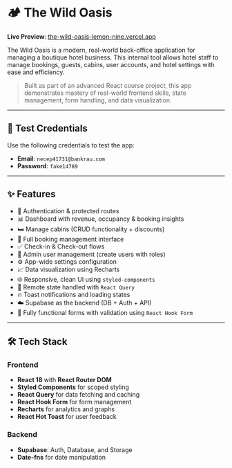 # 🏕️ The Wild Oasis

**Live Preview**: [the-wild-oasis-lemon-nine.vercel.app](https://the-wild-oasis-lemon-nine.vercel.app)

The Wild Oasis is a modern, real-world back-office application for managing a boutique hotel business. This internal tool allows hotel staff to manage bookings, guests, cabins, user accounts, and hotel settings with ease and efficiency.

> Built as part of an advanced React course project, this app demonstrates mastery of real-world frontend skills, state management, form handling, and data visualization.

---

## 🧪 Test Credentials

Use the following credentials to test the app:

- **Email**: `necep41731@bankrau.com`  
- **Password**: `fake14789`

---

## ✨ Features

- 🔐 Authentication & protected routes
- 📊 Dashboard with revenue, occupancy & booking insights
- 🛏️ Manage cabins (CRUD functionality + discounts)
- 📆 Full booking management interface
- ✅ Check-in & Check-out flows
- 👤 Admin user management (create users with roles)
- ⚙️ App-wide settings configuration
- 📈 Data visualization using Recharts
- 🌐 Responsive, clean UI using `styled-components`
- 🧠 Remote state handled with `React Query`
- 🔥 Toast notifications and loading states
- ☁️ Supabase as the backend (DB + Auth + API)
- 🧪 Fully functional forms with validation using `React Hook Form`

---

## 🛠️ Tech Stack

### Frontend

- **React 18** with **React Router DOM**
- **Styled Components** for scoped styling
- **React Query** for data fetching and caching
- **React Hook Form** for form management
- **Recharts** for analytics and graphs
- **React Hot Toast** for user feedback

### Backend

- **Supabase**: Auth, Database, and Storage
- **Date-fns** for date manipulation



